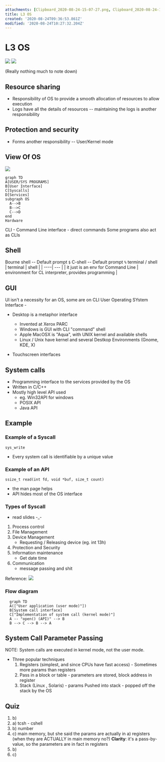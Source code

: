 ```yaml
---
attachments: [Clipboard_2020-08-24-15-07-27.png, Clipboard_2020-08-24-15-09-46.png, Clipboard_2020-08-24-15-12-22.png, Clipboard_2020-08-24-15-31-09.png, Clipboard_2020-08-24-15-48-08.png]
title: L3 OS
created: '2020-08-24T09:36:53.861Z'
modified: '2020-08-24T10:27:32.204Z'
---
```


# L3 OS
![](@attachment/Clipboard_2020-08-24-15-07-27.png)
![](@attachment/Clipboard_2020-08-24-15-09-46.png)

(Really nothing much to note down)

## Resource sharing
  - Responsibility of OS to provide a smooth allocation of resources to allow execution
  - Logs have all the details of resources -- maintaining the logs is another responsibility
## Protection and security  
  - Forms another responsibility -- User/Kernel mode

## View Of OS 
![](@attachment/Clipboard_2020-08-24-15-12-22.png)

```mermaid
graph TD
A[USER/SYS PROGRAMS]
B[User Interface]
C[Syscalls]
D[Services]
subgraph OS
  A-->B
  B-->C
  C-->D
end
Hardware 
```

CLI - Command Line interface - direct commands 
Some programs also act as CLIs

## Shell
Bourne shell -- Default prompt `$`
C-shell -- Default prompt `%`
terminal / shell
| terminal | shell |
| ----| --- | 
| it just is an env for Command Line  | environment for CL interpreter, provides programming |

## GUI 
UI isn't a necessity for an OS, some are on CLI
User Operating SYstem Interface - 
  - Desktop is a metaphor interface
    - Invented at Xerox PARC
    - Windows is GUI with CLI "command" shell
    - Apple MacOSX is "Aqua", with UNIX kernel  and available shells 
    - Linux / Unix have kernel and several  Destkop Environments (Gnome, KDE, X)

  - Touchscreen interfaces 

## System calls
- Programming interface to the services provided by the OS
- Written in C/C++
- Mostly high level API used
    - eg. Win32API for windows
    - POSIX API
    - Java API

## Example

### Example of a Syscall
`sys_write`
  - Every system call is identifiable by a unique value
### Example of an API
`ssize_t read(int fd, void *buf, size_t count)`
  - the man page helps
  - API hides most of the OS interface

### Types of Syscall
  - read slides -_-
  1. Process control
  2. File Management
  3. Device Management
      - Requesting / Releasing device (eg. int 13h)
  4. Protection and Security
  5. Information maintenance
      - Get date time
  6. Communication
      - message passing and shit
  
  Reference: 
  ![](@attachment/Clipboard_2020-08-24-15-48-08.png)

### Flow diagram
```mermaid
  graph TD
  A(["User application (user mode)"])
  B[System call interface]
  C["Implementation of system call (kernel mode)"]
  A -- "open() (API)" --> B 
  B --> C --> B --> A
```

## System Call Parameter Passing

NOTE: System calls are executed in kernel mode, not the user mode.

- Three popular techniques
    1. Registers (simplest, and since CPUs have fast access)
      - Sometimes more params than registers 
    2. Pass in a block or table
      - parameters are stored, block address in register
    3. Stack (Linux , Solaris)
      - params Pushed into stack
      - popped off the stack by the OS
    
## Quiz
1) b)
2) a) tcsh - cshell
3) b) number
4) c) main memory, but she said the params are actually in a) registers (when they are ACTUALLY in main memory no?)
**Clarity**: 
it's a pass-by-value, so the parameters are in fact in registers
5) b)
6) c)
  



